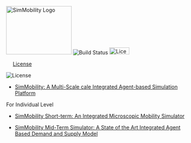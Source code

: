 <img src="https://github.com/smart-fm/simmobility-prod/wiki/images/SimMobility_logo.jpg" title="SimMobility Logo" width="177" height="131">

<img src="https://img.shields.io/jenkins/s/https/jenkins.qa.ubuntu.com/view/Precise/view/All%20Precise/job/precise-desktop-amd64_default.svg" title="Build Status">

<img src="https://github.com/smart-fm/simmobility-prod/wiki/images/license_logo.png" title="License" width="54" height="19" url="https://github.com/smart-fm/simmobility-prod/blob/master/license.txt">



&emsp; [License](https://github.com/smart-fm/simmobility-prod/blob/master/license.txt)


![License](https://github.com/smart-fm/simmobility-prod/wiki/images/license_logo.png)


* [SimMobility: A Multi-Scale cale Integrated  Agent-based Simulation Platform](https://github.com/kakalibasak/wiki-images/blob/master/SimMobility%20Paper_revised%20version.pdf)

For Individual Level
* [SimMobility Short-term: An Integrated Microscopic Mobility Simulator](https://github.com/kakalibasak/wiki-images/blob/master/2017_TRR_SimMobility%20Short-term.pdf)

* [SimMobility Mid-Term Simulator: A State of the Art Integrated Agent Based Demand and Supply Model](https://github.com/kakalibasak/wiki-images/blob/master/15-3937-%20TRB%20MT%20PAPER.pdf)
